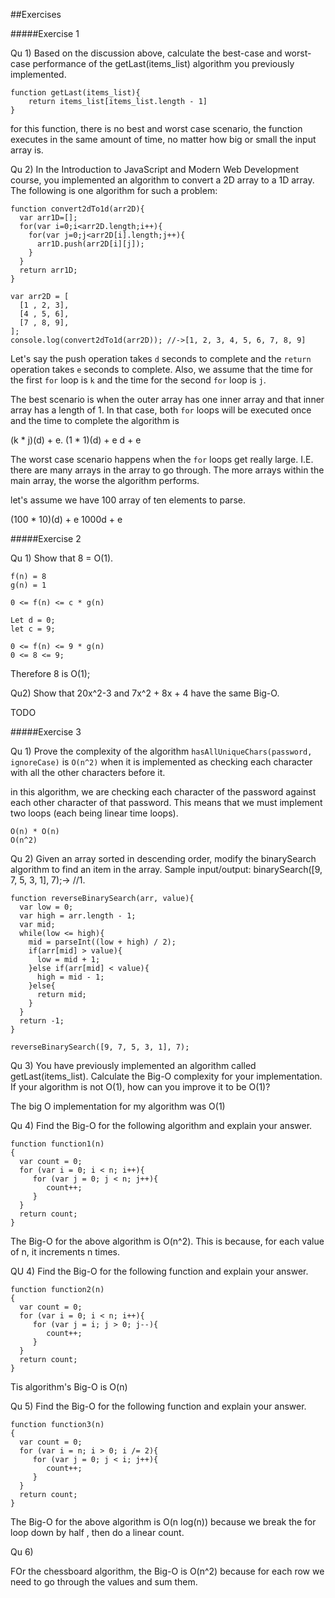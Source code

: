 ##Exercises

#####Exercise 1

Qu 1) Based on the discussion above, calculate the best-case and worst-case performance of the getLast(items_list) algorithm you previously implemented.

	function getLast(items_list){
		return items_list[items_list.length - 1]
	}

for this function, there is no best and worst case scenario, the function executes in the same amount of time, no matter how big or small the input array is. 

Qu 2) In the Introduction to JavaScript and Modern Web Development course, you implemented an algorithm to convert a 2D array to a 1D array. The following is one algorithm for such a problem:

	function convert2dTo1d(arr2D){
	  var arr1D=[];
	  for(var i=0;i<arr2D.length;i++){
	    for(var j=0;j<arr2D[i].length;j++){
	      arr1D.push(arr2D[i][j]);
	    }
	  }
	  return arr1D;
	}
	 
	var arr2D = [
	  [1 , 2, 3],
	  [4 , 5, 6],
	  [7 , 8, 9],
	];
	console.log(convert2dTo1d(arr2D)); //->[1, 2, 3, 4, 5, 6, 7, 8, 9]

Let's say the push operation takes `d` seconds to complete and the `return` operation takes `e` seconds to complete. 
Also, we assume that the time for the first `for` loop is `k` and the time for the second `for` loop is `j`. 


The best scenario is when the outer array has one inner array and that inner array has a length of 1. 
In that case, both `for` loops will be executed once and the time to complete the algorithm is 

(k * j)(d) + e. 
(1 * 1)(d) + e
d + e

The worst case scenario happens when the `for` loops get really large. I.E. there are many arrays in the array to go through. 
The more arrays within the main array, the worse the algorithm performs. 

let's assume we have 100 array of ten elements to parse.


(100 * 10)(d) + e
1000d + e


#####Exercise 2

Qu 1) Show that 8 = O(1).

    f(n) = 8
    g(n) = 1
    
    0 <= f(n) <= c * g(n)
    
    Let d = 0;
    let c = 9;
    
    0 <= f(n) <= 9 * g(n)
    0 <= 8 <= 9;
    
 Therefore 8 is O(1);
 
 
 Qu2) Show that 20x^2-3 and 7x^2 + 8x + 4 have the same Big-O.
 
TODO

#####Exercise 3

Qu 1) Prove the complexity of the algorithm `hasAllUniqueChars(password, ignoreCase)` is `O(n^2)` when it is implemented as checking each character with all the other characters before it.

in this algorithm, we are checking each character of the password against each other character 
of that password. This means that we must implement two loops (each being linear time loops). 

    O(n) * O(n)
    O(n^2)
    
Qu 2) Given an array sorted in descending order, modify the binarySearch algorithm to find an item in the array. Sample input/output: binarySearch([9, 7, 5, 3, 1], 7);-> //1.


    function reverseBinarySearch(arr, value){
      var low = 0;
      var high = arr.length - 1;
      var mid;
      while(low <= high){
        mid = parseInt((low + high) / 2);
        if(arr[mid] > value){
          low = mid + 1;
        }else if(arr[mid] < value){
          high = mid - 1;
        }else{
          return mid;
        }
      }
      return -1;
    }
    
    reverseBinarySearch([9, 7, 5, 3, 1], 7);
    
Qu 3) You have previously implemented an algorithm called getLast(items_list). Calculate the Big-O complexity for your implementation. If your algorithm is not O(1), how can you improve it to be O(1)?

The big O implementation for my algorithm was O(1)

    
Qu 4) Find the Big-O for the following algorithm and explain your answer.

    function function1(n)
    {
      var count = 0;
      for (var i = 0; i < n; i++){
         for (var j = 0; j < n; j++){
            count++;
         }
      }
      return count;
    }
    
The Big-O for the above algorithm is O(n^2). This is because, for each value of n, it increments n times. 
 
QU 4) Find the Big-O for the following function and explain your answer.

    function function2(n)
    {
      var count = 0;
      for (var i = 0; i < n; i++){
         for (var j = i; j > 0; j--){
            count++;
         }
      }
      return count;
    }
    
Tis algorithm's Big-O is O(n)

Qu 5)  Find the Big-O for the following function and explain your answer.

    function function3(n)
    {
      var count = 0;
      for (var i = n; i > 0; i /= 2){
         for (var j = 0; j < i; j++){
            count++;
         }
      }
      return count;
    }
    
The Big-O for the above algorithm is O(n log(n)) because we break the for loop down by half ,
 then do a linear count. 
 
Qu 6)

FOr the chessboard algorithm, the Big-O is O(n^2) because for each row we need to go through the values and sum them. 




